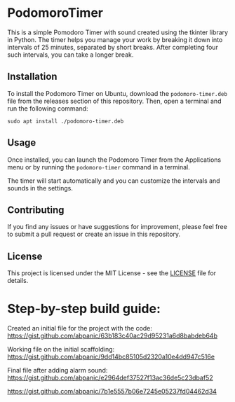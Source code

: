 # PodomoroTimer

This is a simple Pomodoro Timer with sound created using the tkinter library in Python. The timer helps you manage your work by breaking it down into intervals of 25 minutes, separated by short breaks. After completing four such intervals, you can take a longer break.

## Installation

To install the Podomoro Timer on Ubuntu, download the `podomoro-timer.deb` file from the releases section of this repository. Then, open a terminal and run the following command:

```
sudo apt install ./podomoro-timer.deb
```

## Usage

Once installed, you can launch the Podomoro Timer from the Applications menu or by running the `podomoro-timer` command in a terminal. 

The timer will start automatically and you can customize the intervals and sounds in the settings. 

## Contributing

If you find any issues or have suggestions for improvement, please feel free to submit a pull request or create an issue in this repository.

## License

This project is licensed under the MIT License - see the [LICENSE](LICENSE) file for details.


# Step-by-step build guide:

Created an initial file for the project with the code: https://gist.github.com/abpanic/63b183c40ac29d95231a6d8babdeb64b

Working file on the initial scaffolding: https://gist.github.com/abpanic/9dd14bc85105d2320a10e4dd947c516e

Final file after adding alarm sound: https://gist.github.com/abpanic/e2964def37527f13ac36de5c23dbaf52

https://gist.github.com/abpanic/7b1e5557b06e7245e05237fd04462d34

